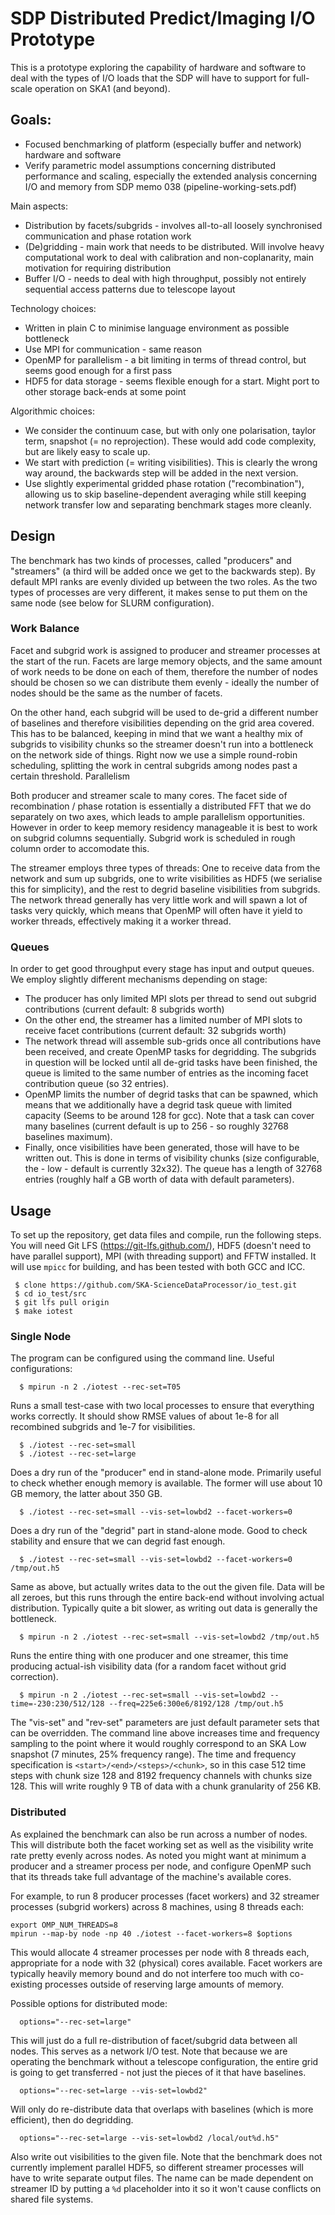 
SDP Distributed Predict/Imaging I/O Prototype
=============================================

This is a prototype exploring the capability of hardware and software
to deal with the types of I/O loads that the SDP will have to support
for full-scale operation on SKA1 (and beyond).

Goals:
------

* Focused benchmarking of platform (especially buffer and network) hardware and software
* Verify parametric model assumptions concerning distributed
  performance and scaling, especially the extended analysis concerning
  I/O and memory from SDP memo 038 (pipeline-working-sets.pdf)

Main aspects:

* Distribution by facets/subgrids - involves all-to-all loosely
  synchronised communication and phase rotation work
* (De)gridding - main work that needs to be distributed. Will involve
  heavy computational work to deal with calibration and
  non-coplanarity, main motivation for requiring distribution
* Buffer I/O - needs to deal with high throughput, possibly not
  entirely sequential access patterns due to telescope layout

Technology choices:

* Written in plain C to minimise language environment as possible
  bottleneck
* Use MPI for communication - same reason
* OpenMP for parallelism - a bit limiting in terms of thread control,
  but seems good enough for a first pass
* HDF5 for data storage - seems flexible enough for a start. Might
  port to other storage back-ends at some point

Algorithmic choices:

* We consider the continuum case, but with only one polarisation,
  taylor term, snapshot (= no reprojection). These would add code
  complexity, but are likely easy to scale up.
* We start with prediction (= writing visibilities). This is clearly
  the wrong way around, the backwards step will be added in the next
  version.
* Use slightly experimental gridded phase rotation ("recombination"),
  allowing us to skip baseline-dependent averaging while still keeping
  network transfer low and separating benchmark stages more cleanly.

Design
------

The benchmark has two kinds of processes, called "producers" and
"streamers" (a third will be added once we get to the backwards
step). By default MPI ranks are evenly divided up between the two
roles. As the two types of processes are very different, it makes
sense to put them on the same node (see below for SLURM
configuration).

### Work Balance

Facet and subgrid work is assigned to producer and streamer processes
at the start of the run. Facets are large memory objects, and the same
amount of work needs to be done on each of them, therefore the number
of nodes should be chosen so we can distribute them evenly - ideally
the number of nodes should be the same as the number of facets.

On the other hand, each subgrid will be used to de-grid a different
number of baselines and therefore visibilities depending on the grid
area covered. This has to be balanced, keeping in mind that we want a
healthy mix of subgrids to visibility chunks so the streamer doesn't
run into a bottleneck on the network side of things. Right now we use
a simple round-robin scheduling, splitting the work in central
subgrids among nodes past a certain threshold.  Parallelism

Both producer and streamer scale to many cores. The facet side of
recombination / phase rotation is essentially a distributed FFT that
we do separately on two axes, which leads to ample parallelism
opportunities. However in order to keep memory residency manageable it
is best to work on subgrid columns sequentially. Subgrid work is
scheduled in rough column order to accomodate this.

The streamer employs three types of threads: One to receive data from
the network and sum up subgrids, one to write visibilities as HDF5 (we
serialise this for simplicity), and the rest to degrid baseline
visibilities from subgrids. The network thread generally has very
little work and will spawn a lot of tasks very quickly, which means
that OpenMP will often have it yield to worker threads, effectively
making it a worker thread.

### Queues

In order to get good throughput every stage has input and output
queues. We employ slightly different mechanisms depending on stage:

* The producer has only limited MPI slots per thread to send out
  subgrid contributions (current default: 8 subgrids worth)
* On the other end, the streamer has a limited number of MPI slots to
  receive facet contributions (current default: 32 subgrids worth)
* The network thread will assemble sub-grids once all contributions
  have been received, and create OpenMP tasks for degridding. The
  subgrids in question will be locked until all de-grid tasks have
  been finished, the queue is limited to the same number of entries as
  the incoming facet contribution queue (so 32 entries).
* OpenMP limits the number of degrid tasks that can be spawned, which
  means that we additionally have a degrid task queue with limited
  capacity (Seems to be around 128 for gcc). Note that a task can
  cover many baselines (current default is up to 256 - so roughly
  32768 baselines maximum).
* Finally, once visibilities have been generated, those will have to
  be written out. This is done in terms of visibility chunks (size
  configurable, the - low - default is currently 32x32). The queue has
  a length of 32768 entries (roughly half a GB worth of data with
  default parameters).

Usage
-----

To set up the repository, get data files and compile, run the
following steps. You will need Git LFS (https://git-lfs.github.com/),
HDF5 (doesn't need to have parallel support), MPI (with threading
support) and FFTW installed. It will use `mpicc` for building, and has
been tested with both GCC and ICC.

```
 $ clone https://github.com/SKA-ScienceDataProcessor/io_test.git
 $ cd io_test/src
 $ git lfs pull origin
 $ make iotest
```

### Single Node

The program can be configured using the command line. Useful
configurations:

```
  $ mpirun -n 2 ./iotest --rec-set=T05
```

Runs a small test-case with two local processes to ensure that
everything works correctly. It should show RMSE values of about 1e-8
for all recombined subgrids and 1e-7 for visibilities.

```
  $ ./iotest --rec-set=small
  $ ./iotest --rec-set=large
```

Does a dry run of the "producer" end in stand-alone mode. Primarily
useful to check whether enough memory is available. The former will
use about 10 GB memory, the latter about 350 GB.

```
  $ ./iotest --rec-set=small --vis-set=lowbd2 --facet-workers=0
```

Does a dry run of the "degrid" part in stand-alone mode. Good to check
stability and ensure that we can degrid fast enough.

```
  $ ./iotest --rec-set=small --vis-set=lowbd2 --facet-workers=0 /tmp/out.h5
```

Same as above, but actually writes data to the out the given
file. Data will be all zeroes, but this runs through the entire
back-end without involving actual distribution. Typically quite a bit
slower, as writing out data is generally the bottleneck.

```
  $ mpirun -n 2 ./iotest --rec-set=small --vis-set=lowbd2 /tmp/out.h5
```

Runs the entire thing with one producer and one streamer, this time producing actual-ish visibility data (for a random facet without grid correction).

```
  $ mpirun -n 2 ./iotest --rec-set=small --vis-set=lowbd2 --time=-230:230/512/128 --freq=225e6:300e6/8192/128 /tmp/out.h5
```

The "vis-set" and "rev-set" parameters are just default parameter sets
that can be overridden. The command line above increases time and
frequency sampling to the point where it would roughly correspond to
an SKA Low snapshot (7 minutes, 25% frequency range). The time and
frequency specification is `<start>/<end>/<steps>/<chunk>`, so in this
case 512 time steps with chunk size 128 and 8192 frequency channels
with chunks size 128. This will write roughly 9 TB of data with a
chunk granularity of 256 KB.

### Distributed

As explained the benchmark can also be run across a number of
nodes. This will distribute both the facet working set as well as the
visibility write rate pretty evenly across nodes. As noted you might
want at minimum a producer and a streamer process per node, and
configure OpenMP such that its threads take full advantage of the
machine's available cores.

For example, to run 8 producer processes (facet workers) and 32
streamer processes (subgrid workers) across 8 machines, using 8
threads each:

```
export OMP_NUM_THREADS=8
mpirun --map-by node -np 40 ./iotest --facet-workers=8 $options
```

This would allocate 4 streamer processes per node with 8 threads each,
appropriate for a node with 32 (physical) cores available. Facet
workers are typically heavily memory bound and do not interfere too
much with co-existing processes outside of reserving large amounts of
memory.

Possible options for distributed mode:

```
  options="--rec-set=large"
```

This will just do a full re-distribution of facet/subgrid data between
all nodes. This serves as a network I/O test. Note that because we are
operating the benchmark without a telescope configuration, the entire
grid is going to get transferred - not just the pieces of it that have
baselines.

```
  options="--rec-set=large --vis-set=lowbd2"
```

Will only do re-distribute data that overlaps with baselines (which is
more efficient), then do degridding.

```
  options="--rec-set=large --vis-set=lowbd2 /local/out%d.h5"
```

Also write out visibilities to the given file. Note that the benchmark
does not currently implement parallel HDF5, so different streamer
processes will have to write separate output files. The name can be
made dependent on streamer ID by putting a `%d` placeholder into it so
it won't cause conflicts on shared file systems.
